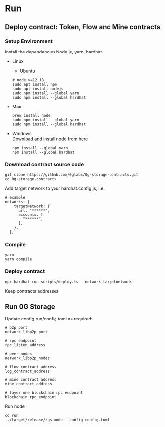 # Run

## Deploy contract: Token, Flow and Mine contracts

### Setup Environment

Install the dependencies Node.js, yarn, hardhat.

- Linux

  - Ubuntu

  ```shell
  # node >=12.18
  sudo apt install npm
  sudo apt install nodejs
  sudo npm install --global yarn
  sudo npm install --global hardhat
  ```

- Mac

  ```shell
  brew install node
  sudo npm install --global yarn
  sudo npm install --global hardhat
  ```

- Windows  
  Download and install node from [here](https://nodejs.org/en/download/)
  ```shell
  npm install --global yarn
  npm install --global hardhat
  ```

### Download contract source code

```shell
git clone https://github.com/0glabs/0g-storage-contracts.git
cd 0g-storage-contracts
```

Add target network to your hardhat.config.js, i.e.

```shell
# example
networks: {
    targetNetwork: {
      url: "******",
      accounts: [
        "******",
      ],
    },
  },
```

### Compile

```shell
yarn
yarn compile
```

### Deploy contract

```shell
npx hardhat run scripts/deploy.ts --network targetnetwork
```

Keep contracts addresses

## Run 0G Storage

Update config run/config.toml as required:

```shell
# p2p port
network_libp2p_port

# rpc endpoint
rpc_listen_address

# peer nodes
network_libp2p_nodes

# flow contract address
log_contract_address

# mine contract address
mine_contract_address

# layer one blockchain rpc endpoint
blockchain_rpc_endpoint
```

Run node

```shell
cd run
../target/release/zgs_node --config config.toml
```
